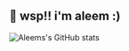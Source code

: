 ## 👋 wsp!! i'm aleem :)

![Aleems's GitHub stats](https://github-readme-stats.vercel.app/api?username=aleemrehmtulla&show_icons=true&theme=transparent)


